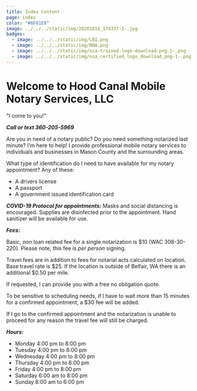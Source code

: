 ```yaml
---
title: Index Content
page: index
color: "#8F81E8"
image: ../../../static/img/20201018_174337-1-.jpg
badges:
  - image: ../../../static/img/LBI.png
  - image: ../../../static/img/NNA.png
  - image: ../../../static/img/nsa-trained-logo-download-png-1-.png
  - image: ../../../static/img/nsa_certified_logo_download_png-1-.png
---
```


# Welcome to Hood Canal Mobile Notary Services, LLC

"I come to you!"

**_Call or text 360-205-5969_**

Are you in need of a notary public? Do you need something notarized last minute? I'm here to help! I provide professional mobile notary services to individuals and businesses in Mason County and the surrounding areas.

What type of identification do I need to have available for my notary appointment? Any of these:

- A drivers license
- A passport
- A government issued identification card

**_COVID-19 Protocol for appointments:_** Masks and social distancing is encouraged. Supplies are disinfected prior to the appointment. Hand sanitizer will be available for use.

**_Fees:_**

Basic, non loan related fee for a single notarization is \$10 (WAC 308-30-220). Please note, this fee is _per person_ signing.

Travel fees are in addition to fees for notarial acts calculated on location. Base travel rate is $25. If the location is outside of Belfair, WA there is an additional $0.50 per mile.

If requested, I can provide you with a free no obligation quote.

To be sensitive to scheduling needs, if I have to wait more than 15 minutes for a confirmed appointment, a \$30 fee will be added.

If I go to the confirmed appointment and the notarization is unable to proceed for any reason the travel fee will still be charged.

**_Hours:_**

- Monday 4:00 pm to 8:00 pm
- Tuesday 4:00 pm to 8:00 pm
- Wednesday 4:00 pm to 8:00 pm
- Thursday 4:00 pm to 8:00 pm
- Friday 4:00 pm to 8:00 pm
- Saturday 6:00 am to 8:00 pm
- Sunday 8:00 am to 6:00 pm
